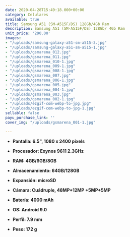 ```yaml
---
date: 2020-04-28T15:49:18.000+00:00
category: Celulares
available: true
title: Samsung A51 (SM-A515F/DS) 128Gb/4Gb Ram
description: Samsung A51 (SM-A515F/DS) 128Gb/ 4Gb Ram
unit_price: '290.00'
images:
- "/uploads/samsung-galaxy-a51-sm-a515-3.jpg"
- "/uploads/samsung-galaxy-a51-sm-a515-1.jpg"
- "/uploads/gsmarena_012.jpg"
- "/uploads/gsmarena_011.jpg"
- "/uploads/gsmarena_010-1.jpg"
- "/uploads/gsmarena_009-1.jpg"
- "/uploads/gsmarena_008-1.jpg"
- "/uploads/gsmarena_007.jpg"
- "/uploads/gsmarena_006-1.jpg"
- "/uploads/gsmarena_005.jpg"
- "/uploads/gsmarena_004-1.jpg"
- "/uploads/gsmarena_003.jpg"
- "/uploads/gsmarena_002-1.jpg"
- "/uploads/ezgif-com-webp-to-jpg.jpg"
- "/uploads/ezgif-com-webp-to-jpg-1.jpg"
sellable: false
payu_purchase_link: ''
cover_img: "/uploads/gsmarena_001-1.jpg"

---
```

* **Pantalla: 6.5", 1080 x 2400 pixels**
* **Procesador: Exynos 9611 2.3GHz**
* **RAM: 4GB/6GB/8GB**
* **Almacenamiento: 64GB/128GB**
* **Expansión: microSD**


* **Cámara: Cuádruple, 48MP+12MP +5MP+5MP**
* **Batería: 4000 mAh**
* **OS: Android 9.0**
* **Perfil: 7.9 mm**
* **Peso: 172 g**